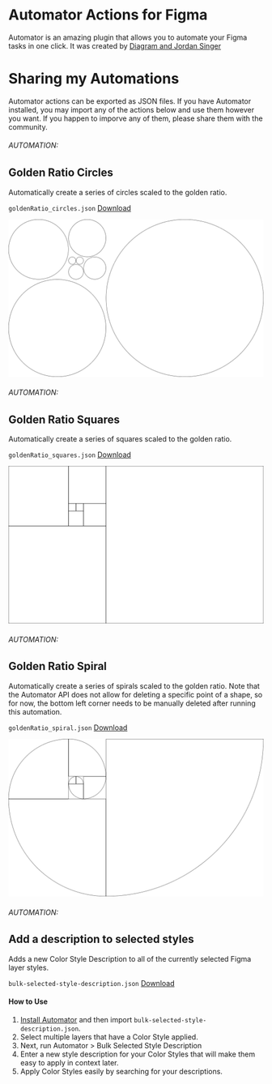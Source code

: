 # Automator Actions for Figma
Automator is an amazing plugin that allows you to automate your Figma tasks in one click. It was created by [Diagram and Jordan Singer](https://automator.design)

# Sharing my Automations
Automator actions can be exported as JSON files. If you have Automator installed, you may import any of the actions below and use them however you want. If you happen to imporve any of them, please share them with the community.

###### AUTOMATION:
## Golden Ratio Circles
Automatically create a series of circles scaled to the golden ratio.

`goldenRatio_circles.json` [Download](https://github.com/chsWeb/Automator-for-Figma/blob/main/JSON/goldenRatio_circles.json) 

![golden circles example](https://raw.githubusercontent.com/chsWeb/Automator-for-Figma/main/images/circles.png)

###### AUTOMATION:
## Golden Ratio Squares
Automatically create a series of squares scaled to the golden ratio.

`goldenRatio_squares.json` [Download](https://github.com/chsWeb/Automator-for-Figma/blob/main/JSON/goldenRatio_squares.json) 

![golden square example](https://raw.githubusercontent.com/chsWeb/Automator-for-Figma/main/images/squares.png)

###### AUTOMATION:
## Golden Ratio Spiral
Automatically create a series of spirals scaled to the golden ratio. Note that the Automator API does not allow for deleting a specific point of a shape, so for now, the bottom left corner needs to be manually deleted after running this automation.

`goldenRatio_spiral.json` [Download](https://github.com/chsWeb/Automator-for-Figma/blob/main/JSON/goldenRatio_spiral.json) 

![golden spiral example](https://raw.githubusercontent.com/chsWeb/Automator-for-Figma/main/images/spiral.png)



###### AUTOMATION:
## Add a description to selected styles
Adds a new Color Style Description to all of the currently selected Figma layer styles.

`bulk-selected-style-description.json` [Download](https://github.com/chsWeb/Automator-for-Figma/blob/main/JSON/bulk-selected-style-description.json) 

#### How to Use
1. [Install Automator](https://automator.design ) and then import `bulk-selected-style-description.json`.
2. Select multiple layers that have a Color Style applied.
3. Next, run Automator > Bulk Selected Style Description
4. Enter a new style description for your Color Styles that will make them easy to apply in context later.
5. Apply Color Styles easily by searching for your descriptions.
